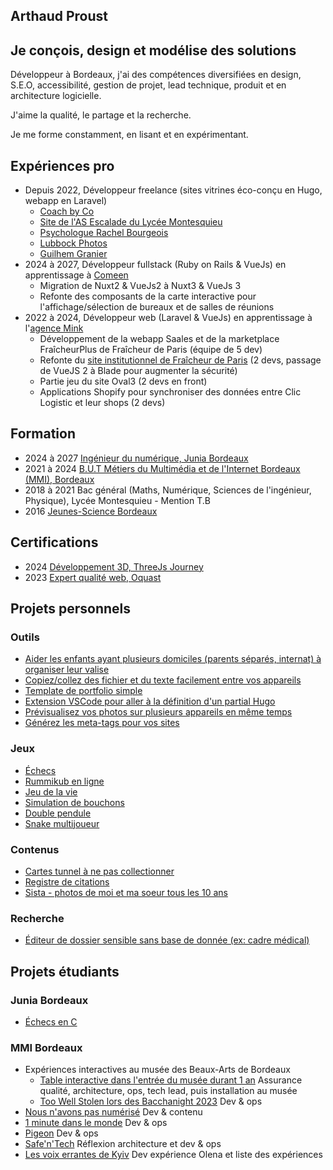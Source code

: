 <article aria-describedby="presentation">
<h1 id="presentation">
  <span title="Prénom" data-cursor="text">Arthaud</span>
  <span title="Nom" data-cursor="text">Proust</span>
</h1>

## Je conçois, design et modélise des solutions

Développeur à Bordeaux, j'ai des compétences diversifiées en design, S.E.O, accessibilité, gestion de projet, lead technique, produit et en architecture
logicielle.

J'aime la qualité, le partage et la recherche.

Je me forme constamment, en lisant et en expérimentant.

</article>

<article aria-describedby="expériences-pro">

## Expériences pro

- Depuis 2022, Développeur freelance (sites vitrines éco-conçu en Hugo, webapp en Laravel)
  - [Coach by Co](https://coachbyco.fr)
  - [Site de l'AS Escalade du Lycée Montesquieu](https://escalade-montesquieu.fr)
  - [Psychologue Rachel Bourgeois](https://rachelbourgeois-psychologue.fr/)
  - [Lubbock Photos](https://lubbockphotos.com)
  - [Guilhem Granier](https://guilhemgranier.fr)
- 2024 à 2027, Développeur fullstack (Ruby on Rails & VueJs) en apprentissage à [Comeen](https://comeen.com)
  - Migration de Nuxt2 & VueJs2 à Nuxt3 & VueJs 3
  - Refonte des composants de la carte interactive pour l'affichage/sélection de bureaux et de salles de réunions
- 2022 à 2024, Développeur web (Laravel & VueJs) en apprentissage à l'[agence Mink](https://mink-agency.com)
  - Développement de la webapp Saales et de la marketplace FraîcheurPlus de Fraîcheur de Paris (équipe de 5 dev)
  - Refonte du [site institutionnel de Fraîcheur de Paris](https://www.fraicheurdeparis.fr/) (2 devs, passage de VueJS 2 à Blade pour augmenter la
    sécurité)
  - Partie jeu du site Oval3 (2 devs en front)
  - Applications Shopify pour synchroniser des données entre Clic Logistic et leur shops (2 devs)

</article>

<article aria-describedby="formation">

## Formation

- <span>2024 à 2027</span>
  [Ingénieur du numérique, Junia Bordeaux](https://www.junia.com/fr/formations-admissions/alternance-et-apprentissage/alternance-ingenieur-numerique/)
- <span>2021 à 2024</span>
  [B.U.T Métiers du Multimédia et de l'Internet Bordeaux <abbr>(MMI)</abbr>, Bordeaux](https://mmibordeaux.com)
- <span>2018 à 2021</span>
  <span>Bac général (Maths, Numérique, Sciences de l'ingénieur, Physique), Lycée Montesquieu - Mention T.B</span>
- <span>2016</span>
  [Jeunes-Science Bordeaux](https://www.jeunes-science.asso.fr/)

</article>

<article aria-describedby="certifications">

## Certifications

- <span>2024</span>
  [Développement 3D, ThreeJs Journey](https://threejs-journey.com/certificate/view/37429)
- <span>2023</span>
  [Expert qualité web, Oquast](https://directory.opquast.com/fr/certificates/arthaud-proust/)

</article>

<article aria-describedby="projets-personnels">

## Projets personnels

### Outils

- [Aider les enfants ayant plusieurs domiciles (parents séparés, internat) à organiser leur valise](https://dressing.arthaud.dev)
- [Copiez/collez des fichier et du texte facilement entre vos appareils](https://clipboard.arthaud.dev)
- [Template de portfolio simple](https://github.com/arthaud-proust/simple-portfolio)
- [Extension VSCode pour aller à la définition d'un partial Hugo](https://marketplace.visualstudio.com/items?itemName=arthaud-proust.hugo-partials-defs)
- [Prévisualisez vos photos sur plusieurs appareils en même temps](https://preview.arthaud.dev)
- [Générez les meta-tags pour vos sites](https://metatags.arthaud.dev)

### Jeux

- [Échecs](https://chess.arthaud.dev)
- [Rummikub en ligne](https://rummikub.arthaud.dev)
- [Jeu de la vie](https://life.arthaud.dev)
- [Simulation de bouchons](https://traffic-jam.arthaud.dev)
- [Double pendule](https://pendulum.arthaud.dev)
- [Snake multijoueur](https://snake.arthaud.dev)

### Contenus

- [Cartes tunnel à ne pas collectionner](https://tunnel.arthaud.dev)
- [Registre de citations](https://quoted.arthaud.dev)
- [Sista - photos de moi et ma soeur tous les 10 ans](https://sista.arthaud.dev)

### Recherche

- [Éditeur de dossier sensible sans base de donnée (ex: cadre médical)](https://github.com/arthaud-proust-rd/serverless-form-builder)

</article>

<article aria-describedby="projets-étudiants">

## Projets étudiants

### Junia Bordeaux

- [Échecs en C](https://github.com/arthaud-proust/c-chess)

### MMI Bordeaux

- Expériences interactives au musée des Beaux-Arts de Bordeaux
  - [Table interactive dans l'entrée du musée durant 1 an](https://nuit-du-musba.mmibordeaux.com/) Assurance qualité, architecture, ops, tech lead,
    puis installation au musée
  - [Too Well Stolen lors des Bacchanight 2023](https://too-well-stolen.vercel.app/) Dev & ops
- [Nous n'avons pas numérisé](https://nousnavonspasnumerise.mmibordeaux.com/) Dev & contenu
- [1 minute dans le monde](https://1minute.lesorchideesrouges.org/) Dev & ops
- [Pigeon](https://pigeon.ovh/login) Dev & ops
- [Safe'n'Tech](https://safe-n-tech.netlify.app/) Réflexion architecture et dev & ops
- [Les voix errantes de Kyiv](https://les-voix-errantes-de-kyiv.fr/) Dev expérience Olena et liste des expériences

</article>
